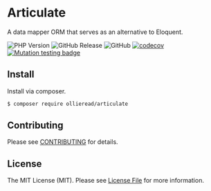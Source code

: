 # Articulate

A data mapper ORM that serves as an alternative to Eloquent.

![PHP Version](https://img.shields.io/badge/php-8.2-blue)
![GitHub Release](https://img.shields.io/github/v/release/ollieread/articulate)
![GitHub](https://img.shields.io/github/license/ollieread/articulate)
[![codecov](https://codecov.io/gh/ollieread/articulate/branch/main/graph/badge.svg?token=FHJ41NQMTA)](https://codecov.io/gh/ollieread/articulate)
[![Mutation testing badge](https://img.shields.io/endpoint?style=flat&url=https%3A%2F%2Fbadge-api.stryker-mutator.io%2Fgithub.com%2Fsmplphp%2Fplayground%2Fmain)](https://dashboard.stryker-mutator.io/reports/github.com/ollieread/articulate/main)

## Install

Install via composer.

```bash
$ composer require ollieread/articulate
```

## Contributing

Please see [CONTRIBUTING](CONTRIBUTING.md) for details.

## License

The MIT License (MIT). Please see [License File](https://github.com/ollieread/articulate/blob/master/LICENSE.md) for more
information.
